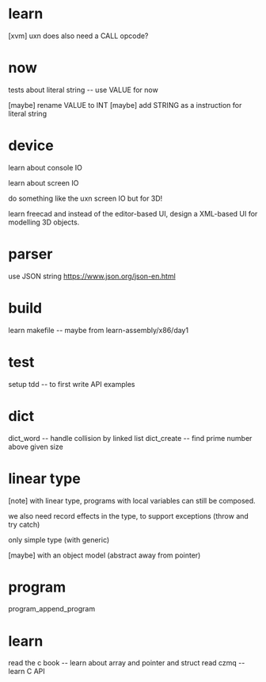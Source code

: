 # learn

[xvm] uxn does also need a CALL opcode?

# now

tests about literal string -- use VALUE for now

[maybe] rename VALUE to INT
[maybe] add STRING as a instruction for literal string

# device

learn about console IO

learn about screen IO

do something like the uxn screen IO but for 3D!

learn freecad and instead of the editor-based UI,
design a XML-based UI for modelling 3D objects.

# parser

use JSON string https://www.json.org/json-en.html

# build

learn makefile -- maybe from learn-assembly/x86/day1

# test

setup tdd -- to first write API examples

# dict

dict_word -- handle collision by linked list
dict_create -- find prime number above given size

# linear type

[note] with linear type, programs with local variables can still be composed.

we also need record effects in the type, to support exceptions (throw and try catch)

only simple type (with generic)

[maybe] with an object model (abstract away from pointer)

# program

program_append_program

# learn

read the c book -- learn about array and pointer and struct
read czmq -- learn C API
